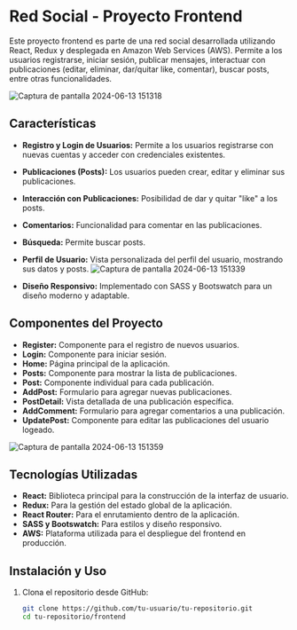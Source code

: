 # Red Social - Proyecto Frontend

Este proyecto frontend es parte de una red social desarrollada utilizando React, Redux y desplegada en Amazon Web Services (AWS). Permite a los usuarios registrarse, iniciar sesión, publicar mensajes, interactuar con publicaciones (editar, eliminar, dar/quitar like, comentar), buscar posts, entre otras funcionalidades.

![Captura de pantalla 2024-06-13 151318](https://github.com/evagarcle/Red-Social-REACT-con-REDUX/assets/160127899/cf0a3557-b339-429e-8227-8accd1e4ba5d)

## Características

- **Registro y Login de Usuarios:** Permite a los usuarios registrarse con nuevas cuentas y acceder con credenciales existentes.
- **Publicaciones (Posts):** Los usuarios pueden crear, editar y eliminar sus publicaciones.
- **Interacción con Publicaciones:** Posibilidad de dar y quitar "like" a los posts.
- **Comentarios:** Funcionalidad para comentar en las publicaciones.
- **Búsqueda:** Permite buscar posts.
- **Perfil de Usuario:** Vista personalizada del perfil del usuario, mostrando sus datos y posts.
  ![Captura de pantalla 2024-06-13 151339](https://github.com/evagarcle/Red-Social-REACT-con-REDUX/assets/160127899/14759daf-3678-4c17-898e-d3d553ac02e8)

- **Diseño Responsivo:** Implementado con SASS y Bootswatch para un diseño moderno y adaptable.

## Componentes del Proyecto

- **Register:** Componente para el registro de nuevos usuarios.
- **Login:** Componente para iniciar sesión.
- **Home:** Página principal de la aplicación.
- **Posts:** Componente para mostrar la lista de publicaciones.
- **Post:** Componente individual para cada publicación.
- **AddPost:** Formulario para agregar nuevas publicaciones.
- **PostDetail:** Vista detallada de una publicación específica.
- **AddComment:** Formulario para agregar comentarios a una publicación.
- **UpdatePost:** Componente para editar las publicaciones del usuario logeado.
  
![Captura de pantalla 2024-06-13 151359](https://github.com/evagarcle/Red-Social-REACT-con-REDUX/assets/160127899/89d1e736-1e34-4be2-9102-4c9b1060d7ff)

## Tecnologías Utilizadas

- **React:** Biblioteca principal para la construcción de la interfaz de usuario.
- **Redux:** Para la gestión del estado global de la aplicación.
- **React Router:** Para el enrutamiento dentro de la aplicación.
- **SASS y Bootswatch:** Para estilos y diseño responsivo.
- **AWS:** Plataforma utilizada para el despliegue del frontend en producción.

## Instalación y Uso

1. Clona el repositorio desde GitHub:

   ```bash
   git clone https://github.com/tu-usuario/tu-repositorio.git
   cd tu-repositorio/frontend
